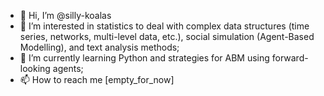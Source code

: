 - 👋 Hi, I’m @silly-koalas
- 👀 I’m interested in statistics to deal with complex data structures (time series, networks, multi-level data, etc.), social simulation (Agent-Based Modelling), and text analysis methods;
- 🌱 I’m currently learning Python and strategies for ABM using forward-looking agents;
- 📫 How to reach me [empty_for_now]

<!---
silly-koalas/silly-koalas is a ✨ special ✨ repository because its `README.md` (this file) appears on your GitHub profile.
You can click the Preview link to take a look at your changes.
--->
